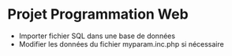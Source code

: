 # Projet Programmation Web

* Importer fichier SQL dans une base de données
* Modifier les données du fichier myparam.inc.php si nécessaire
